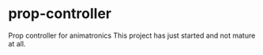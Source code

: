 # prop-controller
Prop controller for animatronics
This project has just started and not mature at all.
